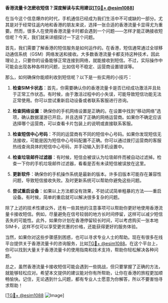 **香港流量卡怎麽收短信？深度解读与实用建议[[TG💪+ @esim1088](https://t.me/s/esim1088)]**

在当今这个信息爆炸的时代，手机通信已经成为我们生活中不可或缺的一部分。尤其是对于经常往返内地和香港的朋友来说，选择一张合适的香港流量卡显得尤为重要。然而，很多人在使用香港流量卡时都会遇到一个问题——怎样才能正确接收短信呢？今天，我们就来详细探讨一下这个问题。

首先，我们需要了解香港的短信服务是如何运作的。在香港，短信通常通过全球移动通信系统（GSM）网络发送和接收。大多数香港流量卡都支持这种技术，因此理论上，只要你的设备能够正常连接到网络，就能接收到短信。不过，实际操作中可能会出现各种各样的问题，比如信号不稳定、运营商设置错误等。

那么，如何确保你能顺利收到短信呢？以下是一些实用的小技巧：

1. **检查SIM卡状态**：首先，你需要确认你的香港流量卡是否已经成功激活并且处于正常工作状态。有时候，由于激活过程中的小失误，可能导致短信功能无法正常使用。你可以尝试重新启动设备或者联系客服进行咨询。

2. **检查网络设置**：确保你的手机网络设置是正确的。在设置中找到“移动网络”选项，确认数据漫游已开启，并且选择了正确的网络运营商。如果你不确定应该选择哪个运营商，可以查看卡片包装上的说明或直接联系客服。

3. **检查短信中心号码**：不同的运营商有不同的短信中心号码。如果你发现短信无法接收，可能是因为短信中心号码配置不正确。你可以通过拨打运营商的客服热线查询具体的短信中心号码，并手动输入到手机设置中。

4. **检查垃圾邮件过滤器**：有时候，短信会被误认为垃圾邮件而被自动过滤掉。检查一下你的手机垃圾邮件过滤器，看看是否有未读短信被误放在这里。

5. **更新软件**：确保你的手机操作系统是最新的版本。许多旧版本可能存在兼容性问题，导致短信接收失败。及时更新系统可以帮助你避免这些问题。

6. **尝试重启设备**：如果以上方法都没有效果，不妨试试简单粗暴的方法——重启设备。有时候，简单的重启就可以解决很多复杂的问题。

除了上述的技术性建议外，还有一些其他的注意事项可以帮助你更好地使用香港流量卡接收短信。例如，尽量避免在信号较弱的地方长时间停留，这样可以减少短信丢失的可能性。此外，如果你计划在香港停留较长时间，可以考虑购买一张本地SIM卡，这样不仅可以享受更优惠的价格，还能获得更好的服务体验。

当然，如果你对这些步骤感到困惑，也可以寻求专业人士的帮助。现在有很多在线平台提供关于香港流量卡的咨询服务，比如[TG💪+ @esim1088](https://t.me/s/esim1088)。在这个平台上，你可以找到大量关于香港流量卡的使用指南和技术支持，帮助你轻松解决各种问题。

总之，虽然香港流量卡接收短信可能会遇到一些挑战，但只要掌握了正确的方法，就能够轻松应对。希望本文提供的建议能对你有所帮助，让你在香港的旅程更加顺畅愉快。记住，无论遇到什么问题，都有专业人士愿意为你解答，所以不要害怕寻求帮助！

[[TG💪+ @esim1088](https://t.me/s/esim1088) ![Image](https://i.postimg.cc/4NQfJmqS/Snipaste-2025-05-13-00-14-12.png)]